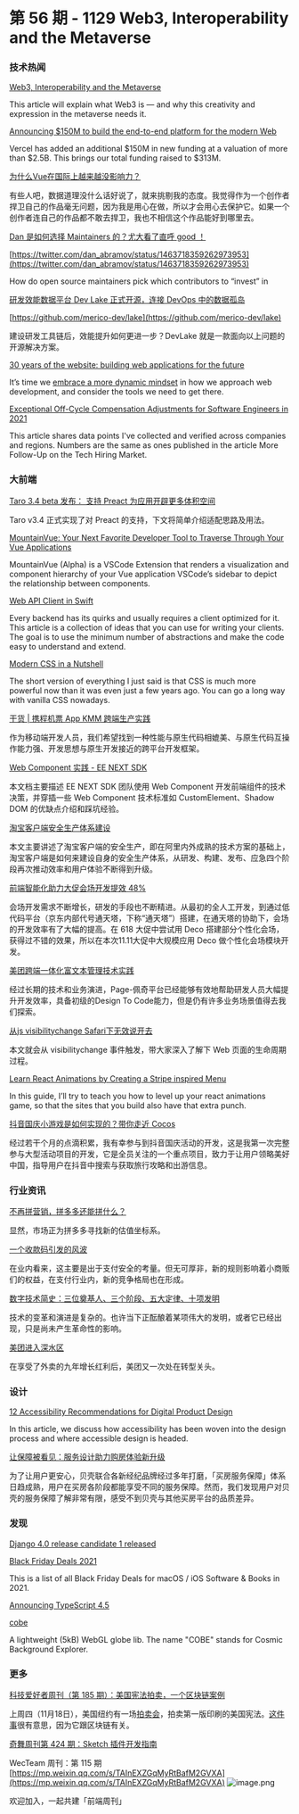 # 第 56 期 - 1129 Web3, Interoperability and the Metaverse
### 技术热闻
[Web3, Interoperability and the Metaverse](https://medium.com/building-the-metaverse/web3-interoperability-and-the-metaverse-5b252dc39da)

This article will explain what Web3 is — and why this creativity and expression in the metaverse needs it.

[Announcing $150M to build the end-to-end platform for the modern Web](https://vercel.com/blog/vercel-funding-series-d-and-valuation)

Vercel has added an additional $150M in new funding at a valuation of more than $2.5B. This brings our total funding raised to $313M.

[为什么Vue在国际上越来越没影响力？](https://www.zhihu.com/question/472193255/answer/2235015723)

有些人吧，数据道理没什么话好说了，就来挑剔我的态度。我觉得作为一个创作者捍卫自己的作品毫无问题，因为我是用心在做，所以才会用心去保护它。如果一个创作者连自己的作品都不敢去捍卫，我也不相信这个作品能好到哪里去。

[Dan 是如何选择 Maintainers 的？尤大看了直呼 good ！](https://mp.weixin.qq.com/s/-rV-j61E31Rh4-V4A0tLYg)


[https://twitter.com/dan_abramov/status/1463718359262973953](https://twitter.com/dan_abramov/status/1463718359262973953)

How do open source maintainers pick which contributors to “invest” in

[研发效能数据平台 Dev Lake 正式开源，连接 DevOps 中的数据孤岛](https://mp.weixin.qq.com/s/SSGQlSZW8zMtJVHizGdxsg)


[https://github.com/merico-dev/lake](https://github.com/merico-dev/lake)

建设研发工具链后，效能提升如何更进一步？DevLake 就是一款面向以上问题的开源解决方案。

[30 years of the website: building web applications for the future](https://www.fastly.com/blog/30-years-of-the-website-building-web-applications-for-the-future)

It’s time we [embrace a more dynamic mindset](https://www.fastly.com/blog/30-years-of-the-website-meeting-the-demands-of-the-future) in how we approach web development, and consider the tools we need to get there. 

[Exceptional Off-Cycle Compensation Adjustments for Software Engineers in 2021](https://blog.pragmaticengineer.com/off-cycle-compensation-adjustments-for-software-engineers-in-2021/)

This article shares data points I've collected and verified across companies and regions. Numbers are the same as ones published in the article More Follow-Up on the Tech Hiring Market.

### 大前端
[Taro 3.4 beta 发布： 支持 Preact 为应用开辟更多体积空间](https://mp.weixin.qq.com/s/UKRp_bRkfgTG06ObVAEVQw)

Taro v3.4 正式实现了对 Preact 的支持，下文将简单介绍适配思路及用法。

[MountainVue: Your Next Favorite Developer Tool to Traverse Through Your Vue Applications](https://medium.com/@ryanlim301/mountainvue-your-next-favorite-developer-tool-to-traverse-through-your-vue-applications-34e2319d552a)

MountainVue (Alpha) is a VSCode Extension that renders a visualization and component hierarchy of your Vue application VSCode’s sidebar to depict the relationship between components.

[Web API Client in Swift](https://kean.blog/post/new-api-client)

Every backend has its quirks and usually requires a client optimized for it. This article is a collection of ideas that you can use for writing your clients. The goal is to use the minimum number of abstractions and make the code easy to understand and extend.

[Modern CSS in a Nutshell](https://cloudfour.com/thinks/modern-css-in-a-nutshell/)

The short version of everything I just said is that CSS is much more powerful now than it was even just a few years ago. You can go a long way with vanilla CSS nowadays.

[干货 | 携程机票 App KMM 跨端生产实践](https://mp.weixin.qq.com/s/gQNPO5iNFH1OQ-ygqjNfTA)

作为移动端开发人员，我们希望找到一种性能与原生代码相媲美、与原生代码互操作能力强、开发思想与原生开发接近的跨平台开发框架。

[Web Component 实践 - EE NEXT SDK](https://mp.weixin.qq.com/s/F5P0hySgkjQ2LEowwQfSsw)

本文档主要描述 EE NEXT SDK 团队使用 Web Component 开发前端组件的技术决策，并穿插一些 Web Component 技术标准如 CustomElement、Shadow DOM 的优缺点介绍和踩坑经验。

[淘宝客户端安全生产体系建设](https://mp.weixin.qq.com/s/ozjk76yFg-PF3eTfoJIbfQ)

本文主要讲述了淘宝客户端的安全生产，即在阿里内外成熟的技术方案的基础上，淘宝客户端是如何来建设自身的安全生产体系，从研发、构建、发布、应急四个阶段再次推动效率和用户体验不断得到升级。

[前端智能化助力大促会场开发提效 48%](https://mp.weixin.qq.com/s/5IKqy404OX8GdxttNHq6ow)

会场开发需求不断增长，研发的手段也不断精进。从最初的全人工开发，到通过低代码平台（京东内部代号通天塔，下称“通天塔”）搭建，在通天塔的协助下，会场的开发效率有了大幅的提高。在 618 大促中尝试用 Deco 搭建部分个性化会场，获得过不错的效果，所以在本次11.11大促中大规模应用 Deco 做个性化会场模块开发。

[美团跨端一体化富文本管理技术实践](https://tech.meituan.com/2021/11/25/page-webide-thrift.html)

经过长期的技术和业务演进，Page-佩奇平台已经能够有效地帮助研发人员大幅提升开发效率，具备初级的Design To Code能力，但是仍有许多业务场景值得去我们探索。

[从js visibilitychange Safari下无效说开去](https://www.zhangxinxu.com/wordpress/2021/11/js-visibilitychange-pagehide-lifecycle/)

本文就会从 visibilitychange 事件触发，带大家深入了解下 Web 页面的生命周期过程。

[Learn React Animations by Creating a Stripe inspired Menu](https://www.mikealche.com/software-development/learn-react-animations-by-creating-a-stripe-inspired-menu)

In this guide, I’ll try to teach you how to level up your react animations game, so that the sites that you build also have that extra punch.

[抖音国庆小游戏是如何实现的？带你走近 Cocos](https://mp.weixin.qq.com/s/cQ9S20Uxm6lir2pa1RF2cA)

经过若干个月的点滴积累，我有幸参与到抖音国庆活动的开发，这是我第一次完整参与大型活动项目的开发，它是全员关注的一个重点项目，致力于让用户领略美好中国，指导用户在抖音中搜索与获取旅行攻略和出游信息。

### 行业资讯
[不再拼营销，拼多多还能拼什么？](https://mp.weixin.qq.com/s/C424sKv2_GyBj8SkS-kywg)

显然，市场正为拼多多寻找新的估值坐标系。

[一个收款码引发的风波](https://mp.weixin.qq.com/s/-h9hG7KjceBvKAIRVNv_Aw)

在业内看来，这主要是出于支付安全的考量。但无可厚非，新的规则影响着小商贩们的权益，在支付行业内，新的竞争格局也在形成。

[数字技术简史：三位奠基人、三个阶段、五大定律、十项发明](https://mp.weixin.qq.com/s/YnoW0jKJ9juUjSBlcDqFeQ)

技术的变革和演进是复杂的。也许当下正酝酿着某项伟大的发明，或者它已经出现，只是尚未产生革命性的影响。

[美团进入深水区](https://mp.weixin.qq.com/s/3yo_1i3fzkrr2hf0U0zrCQ)

在享受了外卖的九年增长红利后，美团又一次处在转型关头。

### 设计
[12 Accessibility Recommendations for Digital Product Design](https://www.nearform.com/blog/12-accessibility-recommendations-designers/)

In this article, we discuss how accessibility has been woven into the design process and where accessible design is headed.

[让保障被看见：服务设计助力购房体验新升级](https://mp.weixin.qq.com/s/IMWqI_o6kemdLPcpiO7PsA)

为了让用户更安心，贝壳联合各新经纪品牌经过多年打磨，「买房服务保障」体系日趋成熟，用户在买房各阶段都能享受不同的服务保障。然而，我们发现用户对贝壳的服务保障了解非常有限，感受不到贝壳与其他买房平台的品质差异。

### 发现
[Django 4.0 release candidate 1 released](https://www.djangoproject.com/weblog/2021/nov/22/django-40-rc1/)


[Black Friday Deals 2021](https://github.com/mRs-/Black-Friday-Deals)

This is a list of all Black Friday Deals for macOS / iOS Software & Books in 2021.

[Announcing TypeScript 4.5](https://devblogs.microsoft.com/typescript/announcing-typescript-4-5/)


[cobe](https://github.com/shuding/cobe)

A lightweight (5kB) WebGL globe lib. The name "COBE" stands for Cosmic Background Explorer.

### 更多
[科技爱好者周刊（第 185 期）：美国宪法拍卖，一个区块链案例](http://www.ruanyifeng.com/blog/2021/11/weekly-issue-185.html)

上周四（11月18日），美国纽约有一场[拍卖会](https://www.sothebys.com/en/digital-catalogues/the-constitution-of-the-united-states)，拍卖第一版印刷的美国宪法。[这件事](https://www.sohu.com/a/502141771_267106)很有意思，因为它跟区块链有关。

[奇舞周刊第 424 期：Sketch 插件开发指南](https://mp.weixin.qq.com/s/EY6cCi8TubuWqBCOkZLa0A)


WecTeam 周刊：第 115 期[https://mp.weixin.qq.com/s/TAInEXZGqMyRtBafM2GVXA](https://mp.weixin.qq.com/s/TAInEXZGqMyRtBafM2GVXA)
![image.png](https://cdn.nlark.com/yuque/0/2020/png/85771/1605930034828-7fc81343-651f-4a15-8465-eebe5a23cf61.png#crop=0&crop=0&crop=1&crop=1&height=31&id=C5Hpa&margin=%5Bobject%20Object%5D&name=image.png&originHeight=90&originWidth=2186&originalType=binary&ratio=1&rotation=0&showTitle=false&size=14325&status=done&style=none&title=&width=746)


欢迎加入，一起共建「前端周刊」
